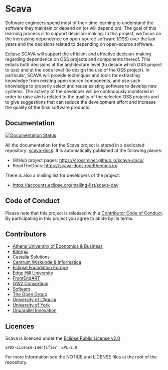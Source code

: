 
# Scava

Software engineers spend most of their time learning to understand the software they maintain or depend on (or will depend on). The goal of this learning process is to support decision-making. In this project, we focus on the increasing dependence on open-source software (OSS) over the last years and the decisions related to depending on open-source software.

Eclipse SCAVA will support the efficient and effective decision-making regarding dependence on OSS projects and components thereof. This entails both decisions at the architecture level (to decide which OSS project to use) and at the code level (to design the use of the OSS project). In particular, SCAVA will provide techniques and tools for extracting knowledge from existing open source components, and use such knowledge to properly select and reuse existing software to develop new systems. The activity of the developer will be continuously monitored in order to raise alerts related to the quality of the selected OSS projects and to give suggestions that can reduce the development effort and increase the quality of the final software products.


## Documentation

[![Documentation Status](https://readthedocs.org/projects/scava-docs/badge/?version=latest)](https://scava-docs.readthedocs.io/en/latest/?badge=latest)

All the documentation for the Scava project is stored in a dedicated repository: [scava-docs](https://github.com/crossminer/scava-docs). It is automatically published at the following places:

* GitHub project pages:  https://crossminer.github.io/scava-docs/
* ReadTheDocs: https://scava-docs.readthedocs.io/

There is also a mailing list for developers of the project:

* https://accounts.eclipse.org/mailing-list/scava-dev


## Code of Conduct

Please note that this project is released with a [Contributor Code of Conduct](https://www.contributor-covenant.org/version/1/4/code-of-conduct). By participating in this project you agree to abide by its terms.


## Contributors

* [Athens University of Economics & Business](https://www.dmst.aueb.gr/index.php/en/)
* [Bitergia](https://www.bitergia.com/)
* [Castalia Solutions](https://castalia.solutions)
* [Centrum Wiskunde & Informatica](https://www.cwi.nl/)
* [Eclipse Foundation Europe](https://eclipse.org/)
* [Edge Hill University](https://www.edgehill.ac.uk/computerscience/)
* [FrontEndART](https://frontendart.com/)
* [OW2 Consortium](https://www.ow2.org/)
* [Softeam](http://www.softeam.fr/)
* [The Open Group](https://www.opengroup.org/)
* [University of L’Aquila](http://www.disim.univaq.it/main/index.php)
* [University of York](http://www.cs.york.ac.uk/)
* [Unparallel Innovation](http://www.unparallel.pt/)


## Licences

Scava is licenced under the [Eclipse Public License v2.0](https://www.eclipse.org/legal/epl-2.0/)

    SPDX-License-Identifier: EPL-2.0

For more information see the NOTICE and LICENSE files at the root of the repository.
